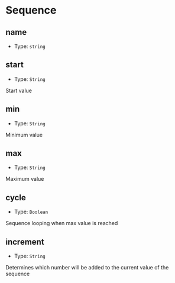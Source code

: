 # Sequence

## name

- Type: `string`

## start

- Type: `String`

Start value

## min

- Type: `String`

Minimum value

## max

- Type: `String`

Maximum value

## cycle

- Type: `Boolean`

Sequence looping when max value is reached

## increment

- Type: `String`

Determines which number will be added to the current value of the sequence
